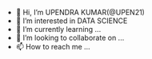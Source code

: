 - 👋 Hi, I’m UPENDRA KUMAR(@UPEN21)
- 👀 I’m interested in DATA SCIENCE
- 🌱 I’m currently learning ...
- 💞️ I’m looking to collaborate on ...
- 📫 How to reach me ...

<!---
UPEN21/UPEN21 is a ✨ special ✨ repository because its `README.md` (this file) appears on your GitHub profile.
You can click the Preview link to take a look at your changes.
--->
